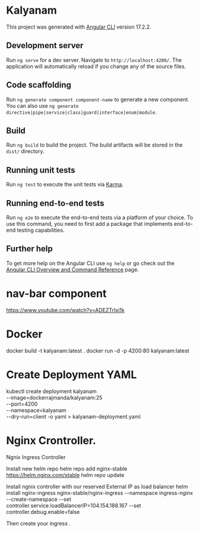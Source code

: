 # Kalyanam

This project was generated with [Angular CLI](https://github.com/angular/angular-cli) version 17.2.2.

## Development server

Run `ng serve` for a dev server. Navigate to `http://localhost:4200/`. The application will automatically reload if you change any of the source files.

## Code scaffolding

Run `ng generate component component-name` to generate a new component. You can also use `ng generate directive|pipe|service|class|guard|interface|enum|module`.

## Build

Run `ng build` to build the project. The build artifacts will be stored in the `dist/` directory.

## Running unit tests

Run `ng test` to execute the unit tests via [Karma](https://karma-runner.github.io).

## Running end-to-end tests

Run `ng e2e` to execute the end-to-end tests via a platform of your choice. To use this command, you need to first add a package that implements end-to-end testing capabilities.

## Further help

To get more help on the Angular CLI use `ng help` or go check out the [Angular CLI Overview and Command Reference](https://angular.io/cli) page.

# nav-bar component 
  https://www.youtube.com/watch?v=ADEZTrIxj1k
 

# Docker 
  docker build -t kalyanam:latest .
  docker run -d -p 4200:80 kalyanam:latest

# Create Deployment YAML 
kubectl create deployment kalyanam \
  --image=dockerrajmanda/kalyanam:25 \
  --port=4200 \
  --namespace=kalyanam \
  --dry-run=client -o yaml > kalyanam-deployment.yaml

# Nginx Crontroller. 
Ngnix Ingress Controller 

Install new helm repo
	helm repo add nginx-stable https://helm.nginx.com/stable
	helm repo update

Install ngnix controller with our reserved External IP as load balancer
	helm install nginx-ingress nginx-stable/nginx-ingress   --namespace ingress-nginx   --create-namespace   --set controller.service.loadBalancerIP=104.154.188.167   --set controller.debug.enable=false

Then create your ingress .  


  
